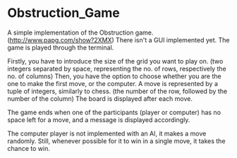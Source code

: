 # Obstruction_Game
A simple implementation of the Obstruction game. (http://www.papg.com/show?2XMX)
There isn't a GUI implemented yet. The game is played through the terminal.

Firstly, you have to introduce the size of the grid you want to play on. (two integers separated by space, representing the no. of rows, respectively the no. of columns)
Then, you have the option to choose whether you are the one to make the first move, or the computer.
A move is represented by a tuple of integers, similarly to chess. (the number of the row, followed by the number of the column)
The board is displayed after each move.

The game ends when one of the participants (player or computer) has no space left for a move, and a message is displayed accordingly.

The computer player is not implemented with an AI, it makes a move randomly. Still, whenever possible for it to win in a single move, it takes the chance to win.
